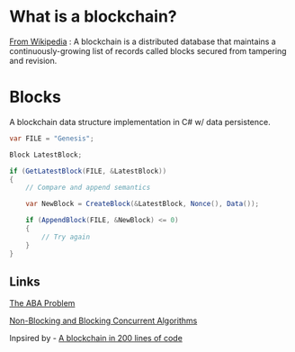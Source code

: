 # What is a blockchain?

[From Wikipedia](https://en.wikipedia.org/wiki/Blockchain) : A blockchain is a distributed database that maintains a continuously-growing list of records called blocks secured from tampering and revision.


# Blocks

A blockchain data structure implementation in C# w/ data persistence.

```csharp
var FILE = "Genesis";

Block LatestBlock;

if (GetLatestBlock(FILE, &LatestBlock))
{
    // Compare and append semantics

    var NewBlock = CreateBlock(&LatestBlock, Nonce(), Data());

    if (AppendBlock(FILE, &NewBlock) <= 0)
    {
        // Try again
    }
}
```

## Links

[The ABA Problem](https://en.wikipedia.org/wiki/ABA_problem)

[Non-Blocking and Blocking Concurrent Algorithms](http://www.research.ibm.com/people/m/michael/podc-1996.pdf)

Inpsired by - [A blockchain in 200 lines of code](https://medium.com/@lhartikk/a-blockchain-in-200-lines-of-code-963cc1cc0e54)
